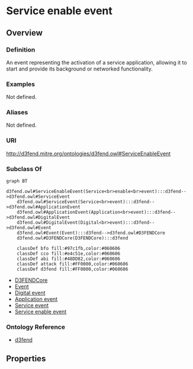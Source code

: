 # Service enable event

## Overview

### Definition
An event representing the activation of a service application, allowing it to start and provide its background or networked functionality.

### Examples
Not defined.

### Aliases
Not defined.

### URI
http://d3fend.mitre.org/ontologies/d3fend.owl#ServiceEnableEvent

### Subclass Of
```mermaid
graph BT
    d3fend.owl#ServiceEnableEvent(Service<br>enable<br>event):::d3fend-->d3fend.owl#ServiceEvent
    d3fend.owl#ServiceEvent(Service<br>event):::d3fend-->d3fend.owl#ApplicationEvent
    d3fend.owl#ApplicationEvent(Application<br>event):::d3fend-->d3fend.owl#DigitalEvent
    d3fend.owl#DigitalEvent(Digital<br>event):::d3fend-->d3fend.owl#Event
    d3fend.owl#Event(Event):::d3fend-->d3fend.owl#D3FENDCore
    d3fend.owl#D3FENDCore(D3FENDCore):::d3fend
    
    classDef bfo fill:#97c1fb,color:#060606
    classDef cco fill:#e4c51e,color:#060606
    classDef abi fill:#48DD82,color:#060606
    classDef attack fill:#FF0000,color:#060606
    classDef d3fend fill:#FF0000,color:#060606
```

- [D3FENDCore](/docs/ontology/reference/model/D3FENDCore/D3FENDCore.md)
- [Event](/docs/ontology/reference/model/D3FENDCore/Event/Event.md)
- [Digital event](/docs/ontology/reference/model/D3FENDCore/Event/Digital%20event/Digital%20event.md)
- [Application event](/docs/ontology/reference/model/D3FENDCore/Event/Digital%20event/Application%20event/Application%20event.md)
- [Service event](/docs/ontology/reference/model/D3FENDCore/Event/Digital%20event/Application%20event/Service%20event/Service%20event.md)
- [Service enable event](/docs/ontology/reference/model/D3FENDCore/Event/Digital%20event/Application%20event/Service%20event/Service%20enable%20event/Service%20enable%20event.md)


### Ontology Reference
- [d3fend](http://d3fend.mitre.org/ontologies/d3fend.owl#)

## Properties
